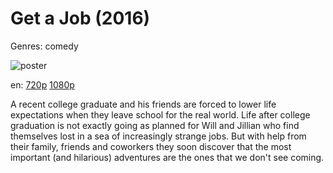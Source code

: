 # Get a Job (2016)

Genres: comedy

![poster](http://image.tmdb.org/t/p/w500/ud9YiLyAdLDSQhJSVVTv2Pb6h56.jpg)

en:
  [720p](magnet:?xt=urn:btih:7AD5CAEABE60086E2337444E6022CE81505B4C19&tr=udp://glotorrents.pw:6969/announce&tr=udp://tracker.opentrackr.org:1337/announce&tr=udp://torrent.gresille.org:80/announce&tr=udp://tracker.openbittorrent.com:80&tr=udp://tracker.coppersurfer.tk:6969&tr=udp://tracker.leechers-paradise.org:6969&tr=udp://p4p.arenabg.ch:1337&tr=udp://tracker.internetwarriors.net:1337)
  [1080p](magnet:?xt=urn:btih:F778FAE5A3F982B2770D820D04E9B40807835B30&tr=udp://glotorrents.pw:6969/announce&tr=udp://tracker.opentrackr.org:1337/announce&tr=udp://torrent.gresille.org:80/announce&tr=udp://tracker.openbittorrent.com:80&tr=udp://tracker.coppersurfer.tk:6969&tr=udp://tracker.leechers-paradise.org:6969&tr=udp://p4p.arenabg.ch:1337&tr=udp://tracker.internetwarriors.net:1337)
  


A recent college graduate and his friends are forced to lower life expectations when they leave school for the real world. Life after college graduation is not exactly going as planned for Will and Jillian who find themselves lost in a sea of increasingly strange jobs. But with help from their family, friends and coworkers they soon discover that the most important (and hilarious) adventures are the ones that we don't see coming.